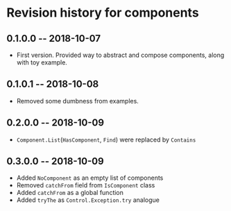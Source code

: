 # Revision history for components

## 0.1.0.0  -- 2018-10-07

* First version. Provided way to abstract and compose components, along with toy example.

## 0.1.0.1  -- 2018-10-08

* Removed some dumbness from examples.

## 0.2.0.0  -- 2018-10-09

* `Component.List`(`HasComponent`, `Find`) were replaced by `Contains`

## 0.3.0.0  -- 2018-10-09

* Added `NoComponent` as an empty list of components
* Removed `catchFrom` field from `IsComponent` class
* Added `catchFrom` as a global function
* Added `tryThe` as `Control.Exception.try` analogue
